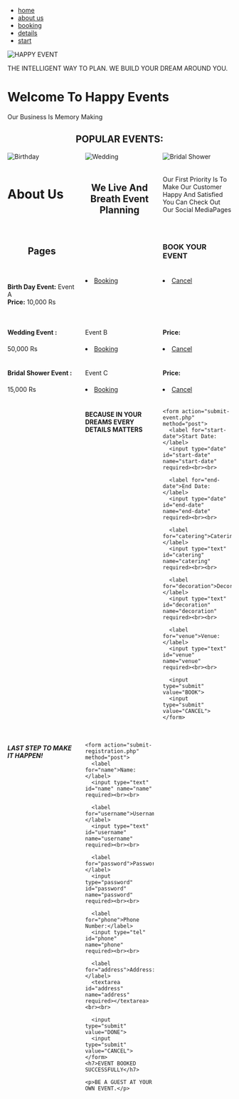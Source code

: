 <!DOCTYPE html>
<html>
<head>
<title>HAPPY EVENT</title>
</head>
<body>
<nav>
    <ul>
        <li><a href="#">home</a></li>
        <li><a href="#">about us</a></li>
        <li><a href="#">booking</a></li>
        <li><a href="#">details</a></li>
        <li><a href="#">start</a></li>
    </ul>
</nav>
<img src="image.jpg" alt="HAPPY EVENT">
<p>
THE INTELLIGENT WAY TO PLAN.
WE BUILD YOUR DREAM AROUND YOU.
</p>
<style>
/* CSS for styling the picture grid */
    .picture-grid {
        display: grid;
        grid-template-columns: repeat(3, 1fr);
        grid-gap: 20px;
    }

    /* CSS for styling individual pictures */
    .picture {
        width: 100%;
        height: auto;
    }

    /* CSS for styling the heading */
    h2 {
        text-align: center;
    }
</style>
<h1>Welcome To Happy Events</h1>
<p>
Our Business Is Memory Making
<p>
<h2>POPULAR EVENTS:</h2>
<div class="picture-grid">
    <div class="picture">
        <img src="event1.jpg" alt="Birthday">
    </div>
    <div class="picture">
        <img src="event2.jpg" alt="Wedding">
    </div>
    <div class="picture">
        <img src="event3.jpg" alt="Bridal Shower">
    </div>
    <style>
    /* CSS for styling social media icons */
    .icon {
        font-size: 24px;
        margin-right: 10px;
    }
</style>
<h1>About Us</h1>
<h2>We Live And Breath Event Planning</h2>
<p>
Our First Priority Is To Make Our Customer Happy And Satisfied
You Can Check Out Our Social MediaPages
</p>
<h2>Pages</h2>
<p>
    <i class="icon fa fa-instagram"></i>
    <i class="icon fa fa-facebook"></i>
    <i class="icon fa fa-whatsapp"></i>
    <i class="icon fa fa-twitter"></i>
</p>
<h3>BOOK YOUR EVENT</h3>
<p>
    <strong>Birth Day Event:</strong> Event A<br>
    <strong>Price:</strong> 10,000 Rs<br><br>
    <li><a href="#">Booking</a></li>
    <li><a href="#">Cancel</a></li>
    <strong>Wedding Event :</strong> Event B<br>
    <strong>Price:</strong> 50,000 Rs<br><br>
    <li><a href="#">Booking</a></li>
    <li><a href="#">Cancel</a></li>
    <strong>Bridal Shower Event :</strong> Event C<br>
    <strong>Price:</strong> 15,000 Rs<br>
    <li><a href="#">Booking</a></li>
    <li><a href="#">Cancel</a></li>
</p>
    <h4> BECAUSE IN YOUR DREAMS 
      EVERY DETAILS MATTERS</h4>

    <form action="submit-event.php" method="post">
      <label for="start-date">Start Date:</label>
      <input type="date" id="start-date" name="start-date" required><br><br>

      <label for="end-date">End Date:</label>
      <input type="date" id="end-date" name="end-date" required><br><br>

      <label for="catering">Catering:</label>
      <input type="text" id="catering" name="catering" required><br><br>

      <label for="decoration">Decoration:</label>
      <input type="text" id="decoration" name="decoration" required><br><br>

      <label for="venue">Venue:</label>
      <input type="text" id="venue" name="venue" required><br><br>

      <input type="submit" value="BOOK">
      <input type="submit" value="CANCEL">
    </form>
<h5>LAST STEP TO MAKE IT HAPPEN!</h5>

    <form action="submit-registration.php" method="post">
      <label for="name">Name:</label>
      <input type="text" id="name" name="name" required><br><br>

      <label for="username">Username:</label>
      <input type="text" id="username" name="username" required><br><br>

      <label for="password">Password:</label>
      <input type="password" id="password" name="password" required><br><br>

      <label for="phone">Phone Number:</label>
      <input type="tel" id="phone" name="phone" required><br><br>

      <label for="address">Address:</label>
      <textarea id="address" name="address" required></textarea><br><br>

      <input type="submit" value="DONE">
      <input type="submit" value="CANCEL">
    </form>
    <h7>EVENT BOOKED SUCCESSFULLY</h7>

    <p>BE A GUEST AT YOUR OWN EVENT.</p>
</body>
</html>

